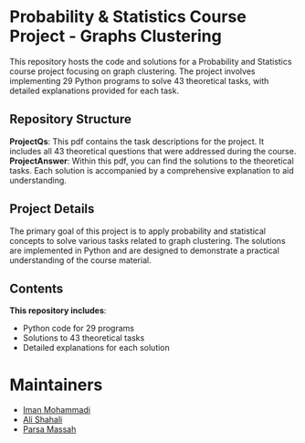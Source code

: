 # Probability & Statistics Course Project - Graphs Clustering

This repository hosts the code and solutions for a Probability and Statistics course project focusing on graph clustering. The project involves implementing 29 Python programs to solve 43 theoretical tasks, with detailed explanations provided for each task.

## Repository Structure

**ProjectQs**: This pdf contains the task descriptions for the project. It includes all 43 theoretical questions that were addressed during the course.
**ProjectAnswer**: Within this pdf, you can find the solutions to the theoretical tasks. Each solution is accompanied by a comprehensive explanation to aid understanding.

## Project Details

The primary goal of this project is to apply probability and statistical concepts to solve various tasks related to graph clustering. The solutions are implemented in Python and are designed to demonstrate a practical understanding of the course material.

## Contents

**This repository includes**:

- Python code for 29 programs
- Solutions to 43 theoretical tasks
- Detailed explanations for each solution
    
# Maintainers
- [Iman Mohammadi](https://github.com/Imanm02)
- [Ali Shahali](https://github.com/alishahali1382)
- [Parsa Massah](https://github.com/mparsam)
